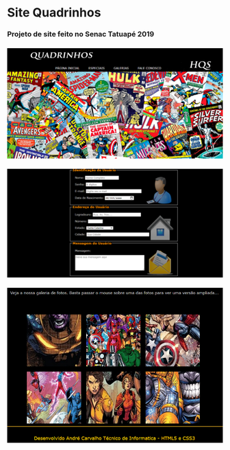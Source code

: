 # Site Quadrinhos
<h3>Projeto de site feito no Senac Tatuapé 2019<h3>
<img src="imagens/01.png">
<br><br>
<img src="imagens/02.png">
<br><br>
<img src="imagens/03.png">
<br>
